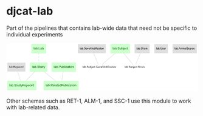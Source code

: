 # djcat-lab

Part of the pipelines that contains lab-wide data that need not be specific to individual experiments

![Entity-Relationship Diagram](erd-lab.png)

Other schemas such as RET-1, ALM-1, and SSC-1 use this module to work with lab-related data.
